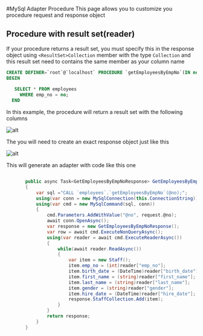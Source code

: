 ﻿#MySql Adapter Procedure
This page allows you to customize you procedure request and response object


## Procedure with result set(reader)
If your procedure returns a result set, you must specify this in the response object using `<ResultSet>Collection` member with the type `Collection` and this result set need to contains the same member as your column name

```sql
CREATE DEFINER=`root`@`localhost` PROCEDURE `getEmployeesByEmpNo`(IN no INT)
BEGIN 
    
   SELECT * FROM employees
     WHERE emp_no = no;
  END

```

In this example, the procedure will return a result set with the following columns

![alt](http://i.imgur.com/FXoEqi2.png)

The you will need to create an exact response object just like this

![alt](http://i.imgur.com/q87Gamf.png)

This will generate an adapter with code like this one
```C#

       public async Task<GetEmployeesByEmpNoResponse> GetEmployeesByEmpNoAsync(GetEmployeesByEmpNoRequest request)
       {
           var sql ="CALL `employees`.`getEmployeesByEmpNo`(@no);";
           using(var conn = new MySqlConnection(this.ConnectionString))
           using(var cmd = new MySqlCommand(sql, conn))
           {
               cmd.Parameters.AddWithValue("@no", request.@no);
               await conn.OpenAsync();
               var response = new GetEmployeesByEmpNoResponse();
               var row = await cmd.ExecuteNonQueryAsync();
               using(var reader = await cmd.ExecuteReaderAsync())
               {
                   while(await reader.ReadAsync())
                   {
                       var item = new Staff();
                       item.emp_no = (int)reader["emp_no"];
                       item.birth_date = (DateTime)reader["birth_date"];
                       item.first_name = (string)reader["first_name"];
                       item.last_name = (string)reader["last_name"];
                       item.gender = (string)reader["gender"];
                       item.hire_date = (DateTime)reader["hire_date"];
                       response.StaffCollection.Add(item);
                   }
               }
               return response;
           }
       }



```